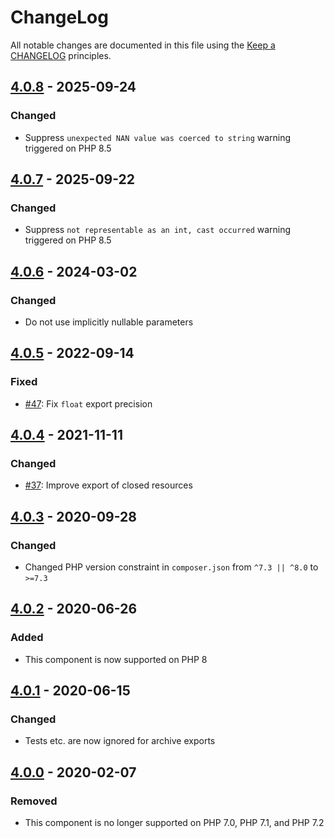# ChangeLog

All notable changes are documented in this file using the [Keep a CHANGELOG](https://keepachangelog.com/) principles.

## [4.0.8] - 2025-09-24

### Changed

* Suppress `unexpected NAN value was coerced to string` warning triggered on PHP 8.5

## [4.0.7] - 2025-09-22

### Changed

* Suppress `not representable as an int, cast occurred` warning triggered on PHP 8.5

## [4.0.6] - 2024-03-02

### Changed

* Do not use implicitly nullable parameters

## [4.0.5] - 2022-09-14

### Fixed

* [#47](https://github.com/sebastianbergmann/exporter/pull/47): Fix `float` export precision

## [4.0.4] - 2021-11-11

### Changed

* [#37](https://github.com/sebastianbergmann/exporter/pull/37): Improve export of closed resources

## [4.0.3] - 2020-09-28

### Changed

* Changed PHP version constraint in `composer.json` from `^7.3 || ^8.0` to `>=7.3`

## [4.0.2] - 2020-06-26

### Added

* This component is now supported on PHP 8

## [4.0.1] - 2020-06-15

### Changed

* Tests etc. are now ignored for archive exports

## [4.0.0] - 2020-02-07

### Removed

* This component is no longer supported on PHP 7.0, PHP 7.1, and PHP 7.2

[4.0.8]: https://github.com/sebastianbergmann/exporter/compare/4.0.7...4.0.8
[4.0.7]: https://github.com/sebastianbergmann/exporter/compare/4.0.6...4.0.7
[4.0.6]: https://github.com/sebastianbergmann/exporter/compare/4.0.5...4.0.6
[4.0.5]: https://github.com/sebastianbergmann/exporter/compare/4.0.4...4.0.5
[4.0.4]: https://github.com/sebastianbergmann/exporter/compare/4.0.3...4.0.4
[4.0.3]: https://github.com/sebastianbergmann/exporter/compare/4.0.2...4.0.3
[4.0.2]: https://github.com/sebastianbergmann/exporter/compare/4.0.1...4.0.2
[4.0.1]: https://github.com/sebastianbergmann/exporter/compare/4.0.0...4.0.1
[4.0.0]: https://github.com/sebastianbergmann/exporter/compare/3.1...4.0.0
